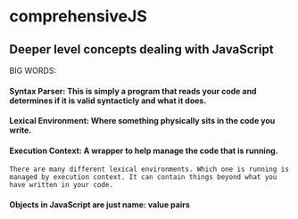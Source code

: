 # comprehensiveJS
## Deeper level concepts dealing with JavaScript
BIG WORDS:

#### Syntax Parser: This is simply a program that reads your code and determines if it is valid syntacticly and what it does. 

#### Lexical Environment: Where something physically sits in the code you write.
 
#### Execution Context: A wrapper to help manage the code that is running.
    There are many different lexical environments. Which one is running is managed by execution context. It can contain things beyond what you have written in your code.
    
#### Objects in JavaScript are just name: value pairs

